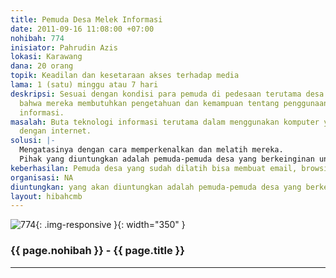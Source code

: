 ```yaml
---
title: Pemuda Desa Melek Informasi
date: 2011-09-16 11:08:00 +07:00
nohibah: 774
inisiator: Pahrudin Azis
lokasi: Karawang
dana: 20 orang
topik: Keadilan dan kesetaraan akses terhadap media
lama: 1 (satu) minggu atau 7 hari
deskripsi: Sesuai dengan kondisi para pemuda di pedesaan terutama desa kelahiran saya,
  bahwa mereka membutuhkan pengetahuan dan kemampuan tentang penggunaan teknologi
  informasi.
masalah: Buta teknologi informasi terutama dalam menggunakan komputer yang beraitan
  dengan internet.
solusi: |-
  Mengatasinya dengan cara memperkenalkan dan melatih mereka.
  Pihak yang diuntungkan adalah pemuda-pemuda desa yang berkeinginan untuk lebih melek lagi terhadapa segala informasi.
keberhasilan: Pemuda desa yang sudah dilatih bisa membuat email, browsing, dll
organisasi: NA
diuntungkan: yang akan diuntungkan adalah pemuda-pemuda desa yang berkeinginan untuk lebih melek lagi terhadapa segala informasi.
layout: hibahcmb
---
```


![774](/static/img/hibahcmb/774.png){: .img-responsive }{: width="350" }

### {{ page.nohibah }} - {{ page.title }}

---
